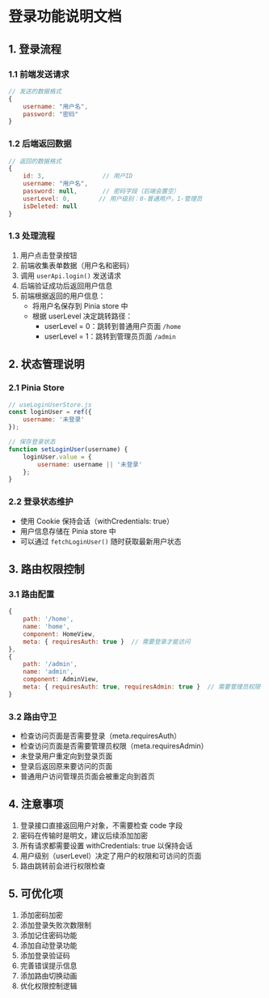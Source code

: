 # 登录功能说明文档

## 1. 登录流程

### 1.1 前端发送请求
```javascript
// 发送的数据格式
{
    username: "用户名",
    password: "密码"
}
```

### 1.2 后端返回数据
```javascript
// 返回的数据格式
{
    id: 3,                // 用户ID
    username: "用户名",
    password: null,       // 密码字段（后端会置空）
    userLevel: 0,        // 用户级别：0-普通用户，1-管理员
    isDeleted: null
}
```

### 1.3 处理流程
1. 用户点击登录按钮
2. 前端收集表单数据（用户名和密码）
3. 调用 `userApi.login()` 发送请求
4. 后端验证成功后返回用户信息
5. 前端根据返回的用户信息：
   - 将用户名保存到 Pinia store 中
   - 根据 userLevel 决定跳转路径：
     - userLevel = 0：跳转到普通用户页面 `/home`
     - userLevel = 1：跳转到管理员页面 `/admin`

## 2. 状态管理说明

### 2.1 Pinia Store
```javascript
// useLoginUserStore.js
const loginUser = ref({
    username: '未登录'
});

// 保存登录状态
function setLoginUser(username) {
    loginUser.value = {
        username: username || '未登录'
    };
}
```

### 2.2 登录状态维护
- 使用 Cookie 保持会话（withCredentials: true）
- 用户信息存储在 Pinia store 中
- 可以通过 `fetchLoginUser()` 随时获取最新用户状态

## 3. 路由权限控制

### 3.1 路由配置
```javascript
{
    path: '/home',
    name: 'home',
    component: HomeView,
    meta: { requiresAuth: true }  // 需要登录才能访问
},
{
    path: '/admin',
    name: 'admin',
    component: AdminView,
    meta: { requiresAuth: true, requiresAdmin: true }  // 需要管理员权限
}
```

### 3.2 路由守卫
- 检查访问页面是否需要登录（meta.requiresAuth）
- 检查访问页面是否需要管理员权限（meta.requiresAdmin）
- 未登录用户重定向到登录页面
- 登录后返回原来要访问的页面
- 普通用户访问管理员页面会被重定向到首页

## 4. 注意事项

1. 登录接口直接返回用户对象，不需要检查 code 字段
2. 密码在传输时是明文，建议后续添加加密
3. 所有请求都需要设置 withCredentials: true 以保持会话
4. 用户级别（userLevel）决定了用户的权限和可访问的页面
5. 路由跳转前会进行权限检查

## 5. 可优化项

1. 添加密码加密
2. 添加登录失败次数限制
3. 添加记住密码功能
4. 添加自动登录功能
5. 添加登录验证码
6. 完善错误提示信息
7. 添加路由切换动画
8. 优化权限控制逻辑 